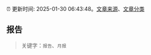 :alarm_clock: 更新时间: 2025-01-30 06:43:48。[文章来源](/README.md)、[文章分类](/TAGS.md)

## 报告


> 关键字：`报告`、`月报`



